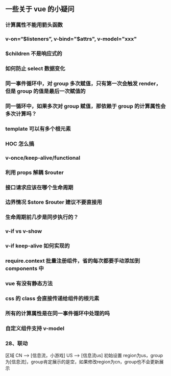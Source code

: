 
## 一些关于 vue 的小疑问

### 计算属性不能用箭头函数

### v-on=“$listeners”, v-bind="$attrs", v-model="xxx"

### $children 不是响应式的

### 如何防止 select 数据变化

### 同一事件循环中，对 group 多次赋值，只有第一次会触发 render，但是 group 的值是最后一次赋值的

### 同一循环中，如果多次对 group 赋值，那依赖于 group 的计算属性会多次计算吗？

### template 可以有多个根元素

### HOC 怎么搞

### v-once/keep-alive/functional

### 利用 props 解耦 $router

### 接口请求应该在哪个生命周期

### 边界情况 $store $router 建议不要直接用

### 生命周期前几步是同步执行的？

### v-if vs v-show

### v-if keep-alive 如何实现的

### require.context 批量注册组件，省的每次都要手动添加到 components 中

### vue 有没有静态方法

### css 的 class 会直接传递给组件的根元素

### 所有的计算属性是在同一事件循环中处理的吗

### 自定义组件支持 v-model

### 28、联动
区域
CN —> [信息流，小游戏]
US —> [信息流us]
初始设置 region为us，group为[信息流]，group肯定展示的是空，如果修改region为cn，group也不会更新展示


